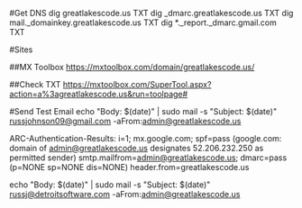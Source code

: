 #Get DNS
dig greatlakescode.us TXT
dig _dmarc.greatlakescode.us TXT
dig mail._domainkey.greatlakescode.us TXT
dig *._report._dmarc.gmail.com TXT

#Sites

##MX Toolbox
https://mxtoolbox.com/domain/greatlakescode.us/

##Check TXT
https://mxtoolbox.com/SuperTool.aspx?action=a%3agreatlakescode.us&run=toolpage#


#Send Test Email
echo "Body: $(date)" | sudo mail -s "Subject: $(date)" russjohnson09@gmail.com -aFrom:admin@greatlakescode.us

ARC-Authentication-Results: i=1; mx.google.com;
       spf=pass (google.com: domain of admin@greatlakescode.us designates 52.206.232.250 as permitted sender) smtp.mailfrom=admin@greatlakescode.us;
       dmarc=pass (p=NONE sp=NONE dis=NONE) header.from=greatlakescode.us
       
       
echo "Body: $(date)" | sudo mail -s "Subject: $(date)" russj@detroitsoftware.com -aFrom:admin@greatlakescode.us
